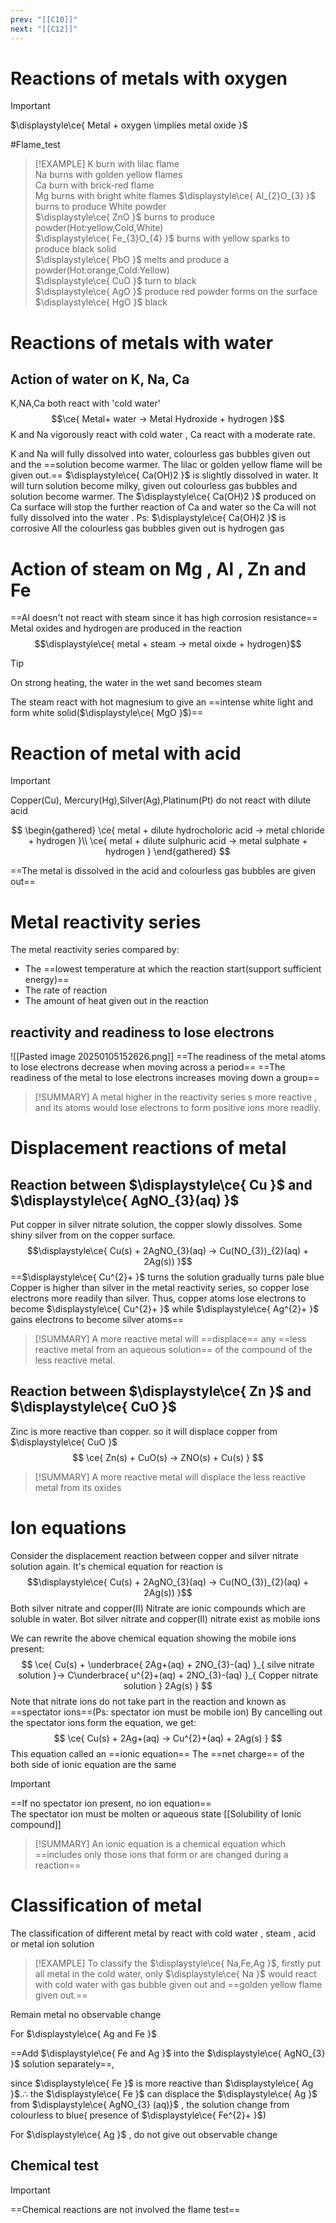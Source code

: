 ```yaml
---
prev: "[[C10]]"
next: "[[C12]]"
---
```


# Reactions of metals with oxygen 
> [!IMPORTANT]
> $\displaystyle\ce{ Metal + oxygen \implies metal oxide }$

#Flame_test
> [!EXAMPLE]
K burn with lilac flame \
> Na burns with golden yellow flames \
> Ca burn with brick-red flame\
> Mg burns with bright white flames
>$\displaystyle\ce{ Al_{2}O_{3} }$ burns to produce White powder\
>$\displaystyle\ce{ ZnO }$ burns to produce powder(Hot:yellow,Cold,White) \
$\displaystyle\ce{ Fe_{3}O_{4} }$ burns with yellow sparks to produce black solid\
$\displaystyle\ce{ PbO }$ melts and produce a powder(Hot:orange,Cold:Yellow)\
$\displaystyle\ce{ CuO }$ turn to black\
$\displaystyle\ce{ AgO }$ produce red powder forms on the surface\
$\displaystyle\ce{ HgO }$ black


# Reactions of metals with water 
## Action of water on K, Na, Ca
K,NA,Ca both react with 'cold water'
$$\ce{ Metal+ water -> Metal Hydroxide + hydrogen }$$K and Na vigorously react with cold water ,
Ca react with a moderate rate.

K and Na will fully dissolved into water, colourless gas bubbles given out and the ==solution become warmer. The lilac or golden yellow flame will be given out.== 
$\displaystyle\ce{ Ca(OH)2 }$ is slightly dissolved in water. It will turn solution become milky, given out colourless gas bubbles and solution become warmer.  The $\displaystyle\ce{ Ca(OH)2 }$ produced on Ca surface will stop the further reaction of Ca and water so the Ca will not fully dissolved into the water .
Ps: $\displaystyle\ce{ Ca(OH)2 }$ is corrosive
All the colourless gas bubbles given out is hydrogen gas 

# Action of steam on Mg , Al , Zn and Fe
==Al doesn't not react with steam since it has high corrosion resistance==
 Metal oxides and hydrogen are produced in the reaction
 $$\displaystyle\ce{  metal + steam -> metal oixde + hydrogen}$$
  > [!TIP]
>  On strong heating, the water in the wet sand becomes steam

The steam react with hot magnesium to give an ==intense white light and form white solid($\displaystyle\ce{ MgO }$)==

# Reaction of metal with acid
> [!IMPORTANT]
> Copper(Cu), Mercury(Hg),Silver(Ag),Platinum(Pt) do not react with dilute acid 

$$
\begin{gathered}
\ce{ metal + dilute hydrocholoric acid -> metal chloride + hydrogen }\\
\ce{ metal + dilute sulphuric acid -> metal sulphate + hydrogen }
\end{gathered}
$$

==The metal is dissolved in the acid and colourless gas bubbles are given out==

# Metal reactivity series
The metal reactivity series compared by:
- The ==lowest temperature at which the reaction start(support sufficient energy)==
- The rate of reaction
- The amount of heat given out in the reaction
## reactivity and readiness to lose electrons 

![[Pasted image 20250105152626.png]]
==The readiness of the metal atoms to lose electrons decrease when moving across a period== 
==The readiness of the metal to lose electrons increases moving down a group==

> [!SUMMARY]
> A metal higher in the reactivity series s more reactive , and its atoms would lose electrons to form positive ions more readliy.
# Displacement reactions of metal

## Reaction between $\displaystyle\ce{ Cu }$ and $\displaystyle\ce{ AgNO_{3}(aq) }$  
Put copper in silver nitrate solution, the copper slowly dissolves. Some shiny silver from on the copper surface. 
$$\displaystyle\ce{ Cu(s) + 2AgNO_{3}(aq) -> Cu(NO_{3})_{2}(aq) + 2Ag(s)) }$$
==$\displaystyle\ce{ Cu^{2}+ }$ turns the solution gradually turns pale blue
Copper is higher than silver in the metal reactivity series, 
so copper lose electrons more readily than silver.
Thus, copper atoms lose electrons to become $\displaystyle\ce{ Cu^{2}+ }$ while $\displaystyle\ce{ Ag^{2}+ }$ gains electrons to become silver atoms==

> [!SUMMARY]
> A more reactive metal will ==displace== any ==less reactive metal from an aqueous solution== of the compound of the less reactive metal.
## Reaction between $\displaystyle\ce{ Zn }$ and $\displaystyle\ce{ CuO }$ 
Zinc is more reactive than copper. so it will displace copper from $\displaystyle\ce{ CuO }$ 
$$
\ce{ Zn(s) + CuO(s) -> ZNO(s) + Cu(s) }
$$
> [!SUMMARY]
> A more reactive metal will displace the less reactive metal from its oxides
# Ion equations
Consider the displacement reaction between copper and silver nitrate solution again.
It's chemical equation for reaction is 
$$\displaystyle\ce{ Cu(s) + 2AgNO_{3}(aq) -> Cu(NO_{3})_{2}(aq) + 2Ag(s)) }$$
Both silver nitrate and copper(II) Nitrate are ionic compounds which are soluble in water. 
Bot silver nitrate and copper(II) nitrate exist as mobile ions

We can rewrite the above chemical  equation showing the mobile ions present:
$$
\ce{ Cu(s) + \underbrace{ 2Ag+(aq) + 2NO_{3}-(aq) }_{ silve nitrate solution }-> C\underbrace{ u^{2}+(aq) + 2NO_{3}-(aq) }_{ Copper nitrate solution } 2Ag(s) }
$$
Note that nitrate ions do not take part in the reaction and known as ==spectator ions==(Ps: spectator ion must be mobile ion)
By cancelling out the spectator ions form the equation, we get:
$$
\ce{ Cu(s) + 2Ag+(aq) -> Cu^{2}+(aq) + 2Ag(s) }
$$
This equation called an ==ionic equation==
The ==net charge== of the both side of ionic equation are the same
> [!IMPORTANT]
> 
==If no spectator ion present, no ion equation==\
The spectator ion must be molten or aqueous state [[Solubility of Ionic compound]]

> [!SUMMARY]
> An ionic equation is a chemical equation which ==includes only those ions that form or are changed during a reaction==




# Classification of metal
The classification of different metal by react with cold water , steam , acid or metal ion solution
> [!EXAMPLE]
> To classify the $\displaystyle\ce{ Na,Fe,Ag }$, firstly put all metal in the cold water, only $\displaystyle\ce{ Na }$ would react with cold water with gas bubble given out and ==golden yellow flame given out.== 
> 
Remain metal no observable change 
>
For $\displaystyle\ce{ Ag and Fe  }$
>
==Add $\displaystyle\ce{ Fe and Ag  }$ into the $\displaystyle\ce{ AgNO_{3} }$ solution separately==,
>
since $\displaystyle\ce{ Fe }$ is more reactive than $\displaystyle\ce{ Ag }$.$\displaystyle\therefore$ the $\displaystyle\ce{ Fe }$ can displace the $\displaystyle\ce{ Ag }$ from $\displaystyle\ce{ AgNO_{3} (aq)}$ , the solution change from colourless to blue( presence of $\displaystyle\ce{ Fe^{2}+ }$) 
>
For $\displaystyle\ce{ Ag }$ , do not give out observable change
## Chemical test
> [!IMPORTANT]
> ==Chemical reactions are not involved the flame test== 
